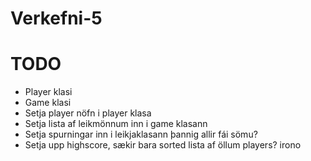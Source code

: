 # Verkefni-5

# TODO
* Player klasi
* Game klasi
* Setja player nöfn i player klasa
* Setja lista af leikmönnum inn i game klasann
* Setja spurningar inn i leikjaklasann þannig allir fái sömu?
* Setja upp highscore, sækir bara sorted lista af öllum players? irono
